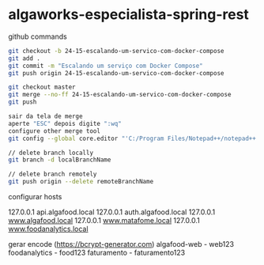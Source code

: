 # algaworks-especialista-spring-rest

github commands

```bash
git checkout -b 24-15-escalando-um-servico-com-docker-compose
git add .
git commit -m "Escalando um serviço com Docker Compose"
git push origin 24-15-escalando-um-servico-com-docker-compose

git checkout master
git merge --no-ff 24-15-escalando-um-servico-com-docker-compose
git push

sair da tela de merge
aperte "ESC" depois digite ":wq"
configure other merge tool
git config --global core.editor "'C:/Program Files/Notepad++/notepad++.exe' -multiInst -notabbar -nosession -noPlugin"

// delete branch locally
git branch -d localBranchName

// delete branch remotely
git push origin --delete remoteBranchName
```

configurar hosts

127.0.0.1       api.algafood.local
127.0.0.1       auth.algafood.local
127.0.0.1       www.algafood.local
127.0.0.1       www.matafome.local
127.0.0.1       www.foodanalytics.local

gerar encode (https://bcrypt-generator.com)
algafood-web - web123
foodanalytics - food123
faturamento - faturamento123
